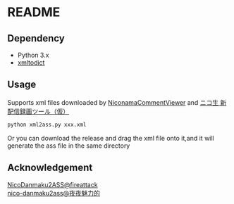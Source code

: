 # README

## Dependency

* Python 3.x
* [xmltodict](https://pypi.org/project/xmltodict/)

## Usage

Supports xml files downloaded by [NiconamaCommentViewer](https://www.posite-c.com/application/ncv/) and [ニコ生 新配信録画ツール（仮）](https://github.com/guest-nico/nicoNewStreamRecorderKakkoKari/releases)

```sh
python xml2ass.py xxx.xml
```

Or you can download the release and drag the xml file onto it,and it will generate the ass file in the same directory

## Acknowledgement

 [NicoDanmaku2ASS@fireattack](https://github.com/fireattack/nicodanmaku2ass)  
 [nico-danmaku2ass@夜夜魅力的](https://helloakira.github.io/nico-danmaku2ass/)